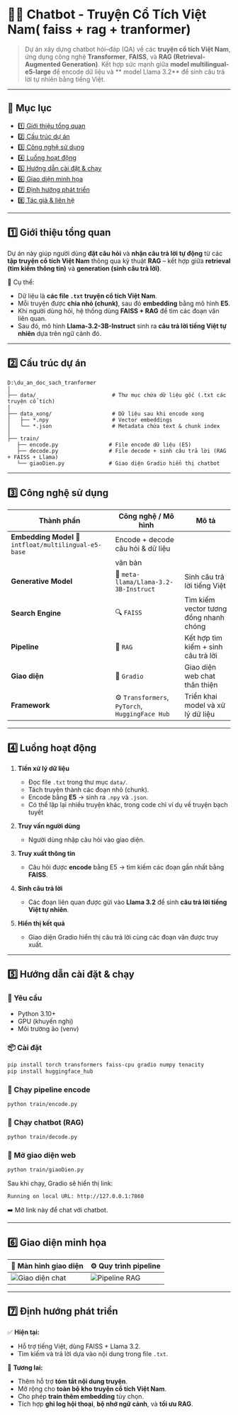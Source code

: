 
# 🦙✨ Chatbot - Truyện Cổ Tích Việt Nam( faiss + rag + tranformer)

> Dự án xây dựng chatbot hỏi–đáp (QA) về các **truyện cổ tích Việt Nam**, ứng dụng công nghệ **Transformer**, **FAISS**, và **RAG (Retrieval-Augmented Generation)**.
> Kết hợp sức mạnh giữa **model multilingual-e5-large** để encode dữ liệu và ** model Llama 3.2** để sinh câu trả lời tự nhiên bằng tiếng Việt.

---

## 🌸 Mục lục

* [1️⃣ Giới thiệu tổng quan](#1️⃣-giới-thiệu-tổng-quan)
* [2️⃣ Cấu trúc dự án](#2️⃣-cấu-trúc-dự-án)
* [3️⃣ Công nghệ sử dụng](#3️⃣-công-nghệ-sử-dụng)
* [4️⃣ Luồng hoạt động](#4️⃣-luồng-hoạt-động)
* [5️⃣ Hướng dẫn cài đặt & chạy](#5️⃣-hướng-dẫn-cài-đặt--chạy)
* [6️⃣ Giao diện minh họa](#6️⃣-giao-diện-minh-họa)
* [7️⃣ Định hướng phát triển](#7️⃣-định-hướng-phát-triển)
* [8️⃣ Tác giả & liên hệ](#8️⃣-tác-giả--liên-hệ)

---

## 1️⃣ Giới thiệu tổng quan

Dự án này giúp người dùng **đặt câu hỏi** và **nhận câu trả lời tự động** từ các **tập truyện cổ tích Việt Nam** thông qua kỹ thuật **RAG** – kết hợp giữa **retrieval (tìm kiếm thông tin)** và **generation (sinh câu trả lời)**.

🧠 Cụ thể:

* Dữ liệu là **các file `.txt` truyện cổ tích Việt Nam**.
* Mỗi truyện được **chia nhỏ (chunk)**, sau đó **embedding** bằng mô hình **E5**.
* Khi người dùng hỏi, hệ thống dùng **FAISS + RAG** để tìm các đoạn văn liên quan.
* Sau đó, mô hình **Llama-3.2-3B-Instruct** sinh ra **câu trả lời tiếng Việt tự nhiên** dựa trên ngữ cảnh đó.

---

## 2️⃣ Cấu trúc dự án

```
D:\du_an_doc_sach_tranformer
│
├── data/                        # Thư mục chứa dữ liệu gốc (.txt các truyện cổ tích)
│
├── data_xong/                   # Dữ liệu sau khi encode xong
│   ├── *.npy                    # Vector embeddings
│   └── *.json                   # Metadata chứa text & chunk index
│
├── train/
   ├── encode.py                # File encode dữ liệu (E5)
   ├── decode.py                # File decode + sinh câu trả lời (RAG + FAISS + Llama)
   └── giaoDien.py              # Giao diện Gradio hiển thị chatbot
```

---

## 3️⃣ Công nghệ sử dụng

| Thành phần           | Công nghệ / Mô hình                             | Mô tả                                  |
| -------------------- | ----------------------------------------------- | -------------------------------------- |
| **Embedding Model**    🧩 `intfloat/multilingual-e5-base`              | Encode + decode câu hỏi & dữ liệu      |
|                                                                         | văn bản                               |
| **Generative Model** | 🦙 `meta-llama/Llama-3.2-3B-Instruct`           | Sinh câu trả lời tiếng Việt            |
| **Search Engine**    | 🔍 `FAISS`                                      | Tìm kiếm vector tương đồng nhanh chóng |
| **Pipeline**         | 🧠 `RAG`                                        | Kết hợp tìm kiếm + sinh câu trả lời    |
| **Giao diện**        | 💬 `Gradio`                                     | Giao diện web chat thân thiện          |
| **Framework**        | ⚙️ `Transformers`, `PyTorch`, `HuggingFace Hub` | Triển khai model và xử lý dữ liệu      |

---

## 4️⃣ Luồng hoạt động

1. **Tiền xử lý dữ liệu**

   * Đọc file `.txt` trong thư mục `data/`.
   * Tách truyện thành các đoạn nhỏ (chunk).
   * Encode bằng **E5** → sinh ra `.npy` và `.json`.
   * Có thể lặp lại nhiều truyện khác, trong code chỉ ví dụ về truyện bạch tuyết 

2. **Truy vấn người dùng**

   * Người dùng nhập câu hỏi vào giao diện.

3. **Truy xuất thông tin**

   * Câu hỏi được **encode** bằng E5 → tìm kiếm các đoạn gần nhất bằng **FAISS**.

4. **Sinh câu trả lời**

   * Các đoạn liên quan được gửi vào **Llama 3.2** để sinh **câu trả lời tiếng Việt tự nhiên**.

5. **Hiển thị kết quả**

   * Giao diện Gradio hiển thị câu trả lời cùng các đoạn văn được truy xuất.

---

## 5️⃣ Hướng dẫn cài đặt & chạy

### 🔧 Yêu cầu

* Python 3.10+
* GPU (khuyến nghị)
* Môi trường ảo (venv)

### 📦 Cài đặt

```bash
pip install torch transformers faiss-cpu gradio numpy tenacity
pip install huggingface_hub
```

### 🚀 Chạy pipeline encode

```bash
python train/encode.py
```

### 🚀 Chạy chatbot (RAG)

```bash
python train/decode.py
```

### 💬 Mở giao diện web

```bash
python train/giaoDien.py
```

Sau khi chạy, Gradio sẽ hiển thị link:

```
Running on local URL: http://127.0.0.1:7860
```

➡️ Mở link này để chat với chatbot.

---

## 6️⃣ Giao diện minh họa

| 💬 Màn hình giao diện               | ⚙️ Quy trình pipeline             |
| ----------------------------------- | --------------------------------- |
| ![Giao diện chat](image/image2.jpg) | ![Pipeline RAG](image/image3.jpg) |

---

## 7️⃣ Định hướng phát triển

✅ **Hiện tại:**

* Hỗ trợ tiếng Việt, dùng FAISS + Llama 3.2.
* Tìm kiếm và trả lời dựa vào nội dung trong file `.txt`.

🚀 **Tương lai:**

* Thêm hỗ trợ **tóm tắt nội dung truyện**.
* Mở rộng cho **toàn bộ kho truyện cổ tích Việt Nam**.
* Cho phép **train thêm embedding** tùy chọn.
* Tích hợp **ghi log hội thoại**, **bộ nhớ ngữ cảnh**, và **tối ưu RAG**.

